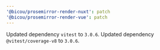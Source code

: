 ```yaml
---
'@bicou/prosemirror-render-nuxt': patch
'@bicou/prosemirror-render-vue': patch
---
```


Updated dependency `vitest` to `3.0.6`.
Updated dependency `@vitest/coverage-v8` to `3.0.6`.

